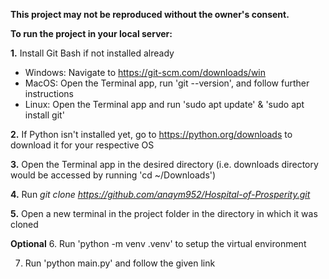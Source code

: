 **This project may not be reproduced without the owner's consent.**

**To run the project in your local server:**

**1.** Install Git Bash if not installed already
   - Windows: Navigate to https://git-scm.com/downloads/win
   - MacOS: Open the Terminal app, run 'git --version', and follow further instructions
   - Linux: Open the Terminal app and run 'sudo apt update' & 'sudo apt install git'

**2.** If Python isn't installed yet, go to https://python.org/downloads to download it for your respective OS

**3.** Open the Terminal app in the desired directory (i.e. downloads directory would be accessed by running 'cd ~/Downloads')

**4.** Run *git clone https://github.com/anaym952/Hospital-of-Prosperity.git*

**5.** Open a new terminal in the project folder in the directory in which it was cloned

**Optional**
6. Run 'python -m venv .venv' to setup the virtual environment

7. Run 'python main.py' and follow the given link
